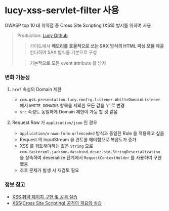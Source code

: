 # lucy-xss-servlet-filter 사용
OWASP top 10 대 취약점 중 Cross Site Scripting (XSS) 방지를 위하여 사용
> Production: [Lucy Github](https://github.com/naver/lucy-xss-servlet-filter, "제공경로")
>> 가이드에서 **메모리를 효율적으로 쓰는 SAX 방식의 HTML 파싱 모듈 제공**한다하여 SAX 방식을 기본으로 구성
> 
>> 기본적으로 모든 event attribute 를 방지

### 변화 가능성
1. `href` 속성의 Domain 제한

   - `com.gsk.presentation.lucy.config.listener.WhilteDomainListener` 에서 `WHITE_DOMAINS` 항목을 제외한 모든
     값을 '/' 로 변경
   - `src` 속성도 동일하게 Domain 제한이 가능 할 것 같음

2. Request Raw 가 `application/json` 인 경우

   - `application/x-www-form-urlencoded` 방식과 동일한 Rule 을 적용하고 싶음
   - Request 의 InputStream 을 컨트롤 해야함으로 복잡도가 증가
   - XSS 를 검토해야하는 값은 `String` 으로 `com.fasterxml.jackson.databind.deser.std.StringDeserialization`\
   을 상속하여 deserialize 단계에서  `RequestContextHolder` 를 사용하여 구현했음
   - 추후 문제가 발생 시 재검토 필요

### 정보 참고
* [XSS 취약 페이지 구현 및 공격 실습](https://gomguk.tistory.com/61)
* [XSS(Cross Site Scripting) 공격의 개요와 실습](https://swk3169.tistory.com/23)

